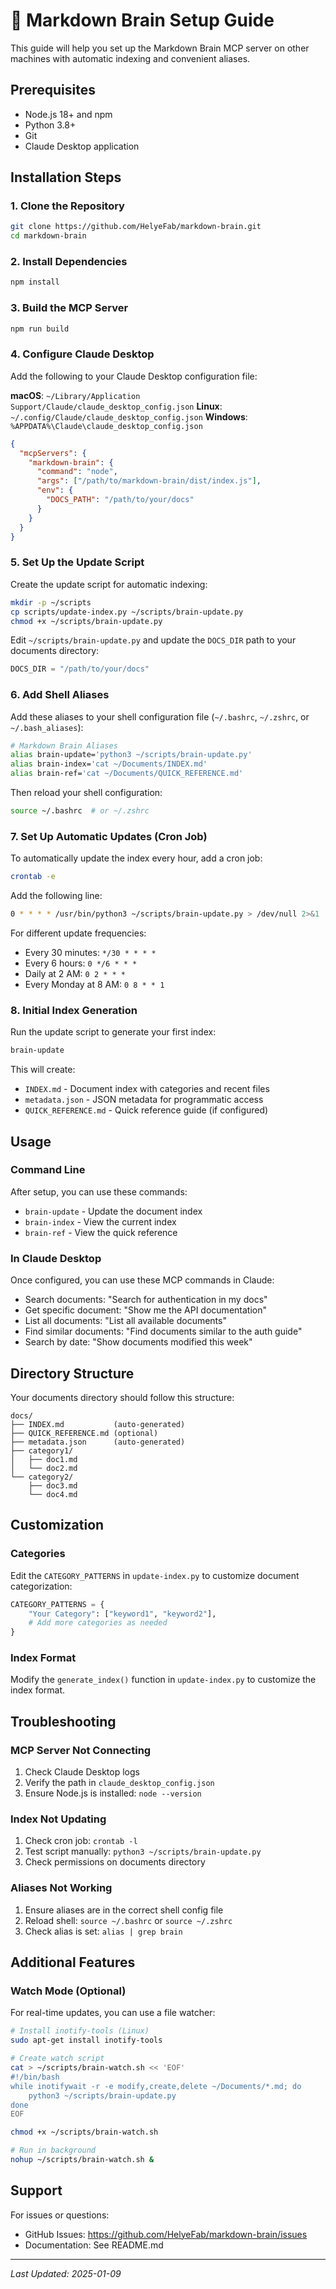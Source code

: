 # 🚀 Markdown Brain Setup Guide

This guide will help you set up the Markdown Brain MCP server on other machines with automatic indexing and convenient aliases.

## Prerequisites

- Node.js 18+ and npm
- Python 3.8+
- Git
- Claude Desktop application

## Installation Steps

### 1. Clone the Repository

```bash
git clone https://github.com/HelyeFab/markdown-brain.git
cd markdown-brain
```

### 2. Install Dependencies

```bash
npm install
```

### 3. Build the MCP Server

```bash
npm run build
```

### 4. Configure Claude Desktop

Add the following to your Claude Desktop configuration file:

**macOS**: `~/Library/Application Support/Claude/claude_desktop_config.json`
**Linux**: `~/.config/Claude/claude_desktop_config.json`
**Windows**: `%APPDATA%\Claude\claude_desktop_config.json`

```json
{
  "mcpServers": {
    "markdown-brain": {
      "command": "node",
      "args": ["/path/to/markdown-brain/dist/index.js"],
      "env": {
        "DOCS_PATH": "/path/to/your/docs"
      }
    }
  }
}
```

### 5. Set Up the Update Script

Create the update script for automatic indexing:

```bash
mkdir -p ~/scripts
cp scripts/update-index.py ~/scripts/brain-update.py
chmod +x ~/scripts/brain-update.py
```

Edit `~/scripts/brain-update.py` and update the `DOCS_DIR` path to your documents directory:

```python
DOCS_DIR = "/path/to/your/docs"
```

### 6. Add Shell Aliases

Add these aliases to your shell configuration file (`~/.bashrc`, `~/.zshrc`, or `~/.bash_aliases`):

```bash
# Markdown Brain Aliases
alias brain-update='python3 ~/scripts/brain-update.py'
alias brain-index='cat ~/Documents/INDEX.md'
alias brain-ref='cat ~/Documents/QUICK_REFERENCE.md'
```

Then reload your shell configuration:

```bash
source ~/.bashrc  # or ~/.zshrc
```

### 7. Set Up Automatic Updates (Cron Job)

To automatically update the index every hour, add a cron job:

```bash
crontab -e
```

Add the following line:

```bash
0 * * * * /usr/bin/python3 ~/scripts/brain-update.py > /dev/null 2>&1
```

For different update frequencies:
- Every 30 minutes: `*/30 * * * *`
- Every 6 hours: `0 */6 * * *`
- Daily at 2 AM: `0 2 * * *`
- Every Monday at 8 AM: `0 8 * * 1`

### 8. Initial Index Generation

Run the update script to generate your first index:

```bash
brain-update
```

This will create:
- `INDEX.md` - Document index with categories and recent files
- `metadata.json` - JSON metadata for programmatic access
- `QUICK_REFERENCE.md` - Quick reference guide (if configured)

## Usage

### Command Line

After setup, you can use these commands:

- `brain-update` - Update the document index
- `brain-index` - View the current index
- `brain-ref` - View the quick reference

### In Claude Desktop

Once configured, you can use these MCP commands in Claude:

- Search documents: "Search for authentication in my docs"
- Get specific document: "Show me the API documentation"
- List all documents: "List all available documents"
- Find similar documents: "Find documents similar to the auth guide"
- Search by date: "Show documents modified this week"

## Directory Structure

Your documents directory should follow this structure:

```
docs/
├── INDEX.md           (auto-generated)
├── QUICK_REFERENCE.md (optional)
├── metadata.json      (auto-generated)
├── category1/
│   ├── doc1.md
│   └── doc2.md
└── category2/
    ├── doc3.md
    └── doc4.md
```

## Customization

### Categories

Edit the `CATEGORY_PATTERNS` in `update-index.py` to customize document categorization:

```python
CATEGORY_PATTERNS = {
    "Your Category": ["keyword1", "keyword2"],
    # Add more categories as needed
}
```

### Index Format

Modify the `generate_index()` function in `update-index.py` to customize the index format.

## Troubleshooting

### MCP Server Not Connecting

1. Check Claude Desktop logs
2. Verify the path in `claude_desktop_config.json`
3. Ensure Node.js is installed: `node --version`

### Index Not Updating

1. Check cron job: `crontab -l`
2. Test script manually: `python3 ~/scripts/brain-update.py`
3. Check permissions on documents directory

### Aliases Not Working

1. Ensure aliases are in the correct shell config file
2. Reload shell: `source ~/.bashrc` or `source ~/.zshrc`
3. Check alias is set: `alias | grep brain`

## Additional Features

### Watch Mode (Optional)

For real-time updates, you can use a file watcher:

```bash
# Install inotify-tools (Linux)
sudo apt-get install inotify-tools

# Create watch script
cat > ~/scripts/brain-watch.sh << 'EOF'
#!/bin/bash
while inotifywait -r -e modify,create,delete ~/Documents/*.md; do
    python3 ~/scripts/brain-update.py
done
EOF

chmod +x ~/scripts/brain-watch.sh

# Run in background
nohup ~/scripts/brain-watch.sh &
```

## Support

For issues or questions:
- GitHub Issues: https://github.com/HelyeFab/markdown-brain/issues
- Documentation: See README.md

---

*Last Updated: 2025-01-09*